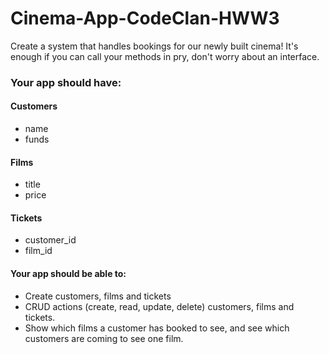 # Cinema-App-CodeClan-HWW3

Create a system that handles bookings for our newly built cinema! It's enough if you can call your methods in pry, don't worry about an interface.

### Your app should have:

#### Customers

- name
- funds

#### Films

- title
- price

#### Tickets

- customer_id
- film_id

#### Your app should be able to:
- Create customers, films and tickets
- CRUD actions (create, read, update, delete) customers, films and tickets.
- Show which films a customer has booked to see, and see which customers are coming to see one film.
